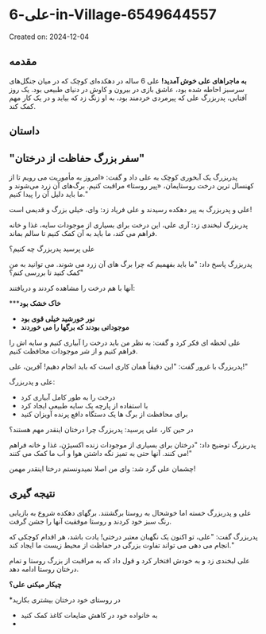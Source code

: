# علی-6-in-Village-6549644557

Created on: 2024-12-04

**مقدمه**
---------------

**به ماجراهای علی خوش آمدید!**
علی 6 ساله در دهکده‌ای کوچک که در میان جنگل‌های سرسبز احاطه شده بود، عاشق بازی در بیرون و کاوش در دنیای طبیعی بود. یک روز آفتابی، پدربزرگ علی که پیرمردی خردمند بود، به او زنگ زد که بیاید و در یک کار مهم کمک کند.

**داستان**
----------

"سفر بزرگ حفاظت از درختان"
-----------------------------------

پدربزرگ یک آبخوری کوچک به علی داد و گفت: «امروز به مأموریت می رویم تا از کهنسال ترین درخت روستایمان، «پیر روستا» مراقبت کنیم. برگ‌های آن زرد می‌شوند و ما باید دلیل آن را پیدا کنیم."

علی و پدربزرگ به پیر دهکده رسیدند و علی فریاد زد: وای، خیلی بزرگ و قدیمی است!

پدربزرگ لبخندی زد: آری علی، این درخت برای بسیاری از موجودات سایه، غذا و خانه فراهم می کند، ما باید به آن کمک کنیم تا سالم بماند.

علی پرسید پدربزرگ چه کنیم؟

پدربزرگ پاسخ داد: "ما باید بفهمیم که چرا برگ های آن زرد می شوند. می توانید به من کمک کنید تا بررسی کنم؟"

آنها با هم درخت را مشاهده کردند و دریافتند:

*****خاک خشک بود**
* **نور خورشید خیلی قوی بود**
* **موجوداتی بودند که برگها را می خوردند**

علی لحظه ای فکر کرد و گفت: به نظر من باید درخت را آبیاری کنیم و سایه اش را فراهم کنیم و از شر موجودات محافظت کنیم.

پدربزرگ با غرور گفت: "این دقیقاً همان کاری است که باید انجام دهیم! آفرین، علی!"

علی و پدربزرگ:

* درخت را به طور کامل آبیاری کرد
* با استفاده از پارچه یک سایه طبیعی ایجاد کرد
* برای محافظت از برگ ها یک دستگاه دافع پرنده آویزان کنید

در حین کار، علی پرسید: پدربزرگ چرا درختان اینقدر مهم هستند؟

پدربزرگ توضیح داد: "درختان برای بسیاری از موجودات زنده اکسیژن، غذا و خانه فراهم می کنند. آنها حتی به تمیز نگه داشتن هوا و آب ما کمک می کنند!"

چشمان علی گرد شد: وای من اصلا نمیدونستم درختا اینقدر مهمن!

**نتیجه گیری**
---------------

علی و پدربزرگ خسته اما خوشحال به روستا برگشتند. برگهای دهکده شروع به بازیابی رنگ سبز خود کردند و روستا موفقیت آنها را جشن گرفت.

پدربزرگ گفت: "علی، تو اکنون یک نگهبان معتبر درختی! یادت باشد، هر اقدام کوچکی که انجام می دهی می تواند تفاوت بزرگی در حفاظت از محیط زیست ما ایجاد کند."

علی لبخندی زد و به خودش افتخار کرد و قول داد که به مراقبت از بزرگ روستا و تمام درختان روستا ادامه دهد.

**چیکار میکنی علی؟**

*در روستای خود درختان بیشتری بکارید
* به خانواده خود در کاهش ضایعات کاغذ کمک کنید
*